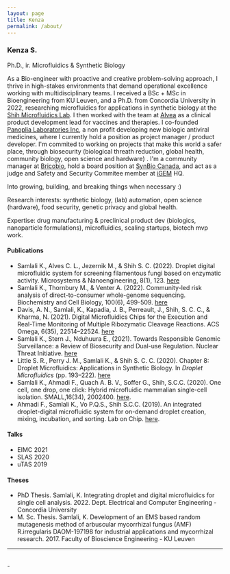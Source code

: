 ```yaml
---
layout: page
title: Kenza
permalink: /about/
---
```


### Kenza S.

Ph.D., ir.
Microfluidics & Synthetic Biology

As a Bio-engineer with proactive and creative problem-solving approach, I thrive in high-stakes environments that demand operational excellence working with multidisciplinary teams. 
I received a BSc + MSc in Bioengineering from KU Leuven, and a Ph.D. from Concordia University in 2022, researching microfluidics for applications in synthetic biology at the [Shih Microfluidics Lab](http://users.encs.concordia.ca/~sshih/index.html). I then worked with the team at [Alvea](http://alvea.bio) as a clinical product development lead for vaccines and therapies. I co-founded [Panoplia Laboratories Inc](https://www.panoplialabs.org/), a non profit developing new biologic antiviral medicines, where I currently hold a position as project manager / product developer. I'm commited to working on projects that make this world a safer place, through biosecurity (biological threath reduction, global health, community biology, open science and hardware) . I'm a community manager at [Bricobio](http://brico.bio), hold a board position at [SynBio Canada](https://www.synbiocanada.org/), and act as a judge and Safety and Security Commitee member at [iGEM](www.igem.org) HQ.

Into growing, building, and breaking things when necessary :)

Research interests: synthetic biology, (lab) automation, open science (hardware), food security, genetic privacy and global health.

Expertise: drug manufacturing & preclinical product dev (biologics, nanoparticle formulations), microfluidics, scaling startups, biotech mvp work.

#### Publications
- Samlali K., Alves C. L., Jezernik M., & Shih S. C. (2022). Droplet digital microfluidic system for screening filamentous fungi based on enzymatic activity. Microsystems & Nanoengineering, 8(1), 123. [here](https://www.nature.com/articles/s41378-022-00456-1)
- Samlali K., Thornbury M., & Venter A. (2022). Community-led risk analysis of direct-to-consumer whole-genome sequencing. Biochemistry and Cell Biology, 100(6), 499-509. [here](https://cdnsciencepub.com/doi/10.1139/bcb-2021-0506)
- Davis, A. N., Samlali, K., Kapadia, J. B., Perreault, J., Shih, S. C. C., & Kharma, N. (2021). Digital Microfluidics Chips for the Execution and Real-Time Monitoring of Multiple Ribozymatic Cleavage Reactions. ACS Omega, 6(35), 22514–22524. [here](https://doi.org/10.1021/acsomega.1c00239)
- Samlali K., Stern J., Nduhuura E., (2021). Towards Responsible Genomic Surveillance: a Review of Biosecurity and Dual-use Regulation. Nuclear Threat Initiative. [here](https://www.nti.org/wp-content/uploads/2021/11/Towards-Responsible-Genomic-Surveillance_Final.pdf)
- Little S. R., Perry J. M., Samlali K., & Shih S. C. C. (2020). Chapter 8: Droplet Microfluidics: Applications in Synthetic Biology. In *Droplet Microfluidics* (pp. 193–222). [here](https://books.rsc.org/books/edited-volume/864/chapter-abstract/626895/Droplet-Microfluidics-Applications-in-Synthetic?redirectedFrom=fulltext)
- Samlali K., Ahmadi F., Quach A. B. V., Soffer G., Shih, S.C.C. (2020). One cell, one drop, one click: Hybrid microfluidic mammalian single-cell isolation. SMALL,16(34), 2002400. [here](https://doi.org/10.1002/smll.202002400).
- Ahmadi F., Samlali K., Vo P.Q.S., Shih S.C.C. (2019). An integrated droplet-digital microfluidic system for on-demand droplet creation, mixing, incubation, and sorting. Lab on Chip. [here](https://pubs.rsc.org/en/content/articlelanding/2019/lc/c8lc01170b).

#### Talks
- EIMC 2021
- SLAS 2020
- uTAS 2019

#### Theses
- PhD Thesis. Samlali, K. Integrating droplet and digital microfluidics for single cell analysis. 2022. Dept. Electrical and Computer Engineering - Concordia University
- M. Sc. Thesis. Samlali, K. Development of an EMS based random mutagenesis method of arbuscular mycorrhizal fungus (AMF) R.irregularis DAOM-197198 for industrial applications and mycorrhizal research. 2017. Faculty of Bioscience Engineering - KU Leuven
<hr/>
<br/>
<span class="contacticon center">
	<a href="https://twitter.com/kenzasaml" target="blank"><i class="fa fa-twitter fa-fw"></i></a>
	<a href="https://linkedin.com/in/kenzasamlali" target="blank"><i class="fa fa-linkedin-square" aria-hidden="true"></i></a>
</span>
<div class="col three caption">
	-
</div>
